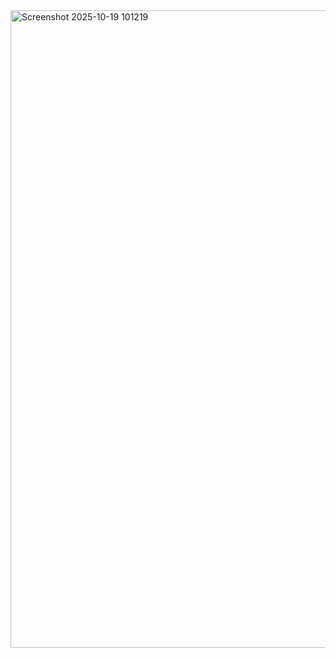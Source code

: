 <img width="1020" height="1020" alt="Screenshot 2025-10-19 101219" src="https://github.com/user-attachments/assets/197c5679-ebd5-45b5-8cb2-fe5697ed202d" />
